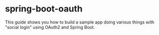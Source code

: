 # spring-boot-oauth
This guide shows you how to build a sample app doing various things with "social login" using OAuth2 and Spring Boot.
